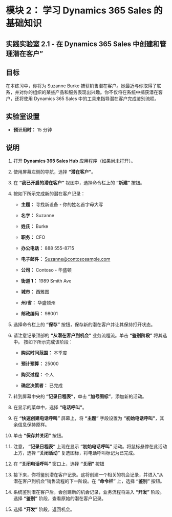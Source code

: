 ﻿---
lab:
    title: '实验室 2.1： 在 Dynamics 365 Sales 中创建和管理潜在客户'
    module: '模块 2： 学习 Dynamics 365 Sales 的基础知识'
---

模块 2： 学习 Dynamics 365 Sales 的基础知识
========================

## 实践实验室 2.1 - 在 Dynamics 365 Sales 中创建和管理潜在客户”

## 目标

在本练习中，你将为 Suzanne Burke 捕获销售潜在客户。她最近与你取得了联系，并对你的组织的某些产品和服务表现出兴趣。你不仅将在系统中捕获潜在客户，还将使用 Dynamics 365 Sales 中的工具来指导潜在客户完成鉴别流程。


## 实验室设置

  - **预计用时：** 15 分钟

## 说明

1. 打开 **Dynamics 365 Sales Hub** 应用程序（如果尚未打开）。 

2. 使用屏幕左侧的导航，选择 **“潜在客户”**。 

3. 在 **“我已开启的潜在客户”** 视图中，选择命令栏上的 **“新建”** 按钮。

4. 按如下所示完成新的潜在客户记录：

	- **主题：** 寻找新设备 - 你的姓名首字母大写

	- **名字：** Suzanne

	- **姓氏：** Burke

	- **职务：** CFO

	- **办公电话：** 888 555-8715

	- **电子邮件：** Suzanne@contososample.com

	- **公司：** Contoso - 华盛顿

	- **街道 1：** 1989 Smith Ave

	- **城市：** 西雅图

	- **州/省：** 华盛顿州

	- **邮政编码：** 98001 

5. 选择命令栏上的 **“保存”** 按钮，保存新的潜在客户并让其保持打开状态。

6. 请注意记录顶部的 **“从潜在客户到机会”** 业务流程流。单击 **“鉴别阶段”** 将其选中。 按如下所示完成该阶段：

	- **购买时间范围：** 本季度

	- **预计预算：** 25000 

	- **购买过程：** 个人

	- **确定决策者：** 已完成

7. 转到屏幕中央的 **“记录日程表”**，单击 **“加号图标”**，添加新的活动。 

8. 在显示的菜单中，选择 **“电话呼叫”**。

9. 在 **“快速创建电话呼叫”** 屏幕上，将 **“主题”** 字段设置为 **“初始电话呼叫”**，其余信息保持原样。 

10. 单击 **“保存并关闭”** 按钮。

11. 注意， **“记录日程表”** 上现在显示 **“初始电话呼叫”** 活动。将鼠标悬停在此活动上方，选择 **“关闭活动”** 复选图标，将电话呼叫标记为已完成。

12. 在 **“关闭电话呼叫”** 窗口上，选择 **“关闭”** 按钮 

13. 接下来，你将鉴别潜在客户记录。这将创建一个相关的机会记录，并进入“从潜在客户到机会”销售流程的下一阶段。在 **“命令栏”** 上，选择 **“鉴别”** 按钮。 

14. 系统鉴别潜在客户后，会创建新的机会记录，业务流程将进入 **“开发”** 阶段。 选择 **“鉴别”** 阶段，查看原始的潜在客户记录。

15. 选择 **“开发”** 阶段，返回机会。
